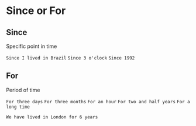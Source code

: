 # Since or For

## Since
Specific point in time

```Since I lived in Brazil```
```Since 3 o'clock```
```Since 1992```

## For
Period of time

```For three days```
```For three months```
```For an hour```
```For two and half years```
```For a long time```

```We have lived in London for 6 years```
